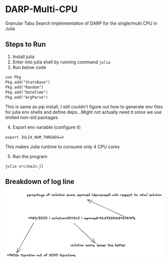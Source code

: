 # DARP-Multi-CPU
Granular Tabu Search implementation of DARP for the single/multi CPU in Julia

## Steps to Run
1. Install julia
2. Enter into julia shell by running command `julia`
3. Run below code

```
use Pkg
Pkg.add("StatsBase")
Pkg.add("Random")
Pkg.add("DateTime")
Pkg.add("ArgParse")
```

This is same as pip install, I still couldn't figure out how to generate env files
for julia env shells and define deps...Might not actually need it since we use
limited non-std packages

4. Export env variable (configure it)

`export JULIA_NUM_THREADS=4`

This makes Julia runtime to consume only 4 CPU cores

5. Run the program

```
julia src/main.jl
```

## Breakdown of log line

![log-line-breakdown](images/log-line-breakdown.png)